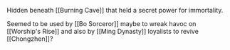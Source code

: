 Hidden beneath [[Burning Cave]] that held a secret power for immortality.

Seemed to be used by [[Bo Sorceror]] maybe to wreak havoc on [[Worship's Rise]] and also by [[Ming Dynasty]] loyalists to revive [[Chongzhen]]?